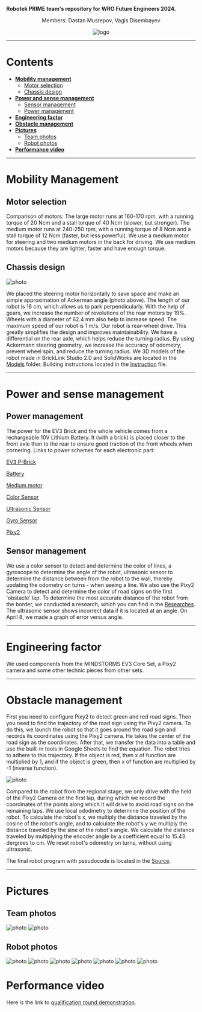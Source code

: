 **Robotek PRIME team's repository for WRO Future Engineers 2024.**

<div align=center>
 Members: Dastan Musrepov, Vagis Disembayev

 ![logo](./Images/Robotek.png)
</div>

***

# Contents

* [**Mobility management**](#mobility-management)
  * [Motor selection](#motor-selection)
  * [Chassis design](#chassis-design)
* [**Power and sense management**](#power-and-sense-management)
  * [Sensor management](#sensor-management)
  * [Power management](#power-management)
* [**Engineering factor**](#engineering-factor)
* [**Obstacle management**](#obstacle-management)
* [**Pictures**](#pictures)
  * [Team photos](#team-photos)
  * [Robot photos](#robot-photos)
* [**Performance video**](#performance-video)

***

# Mobility Management

## Motor selection

Comparison of motors:
The large motor runs at 160-170 rpm, with a running torque of 20 Ncm and a stall torque of 40 Ncm (slower, but stronger).
The medium motor runs at 240-250 rpm, with a running torque of 8 Ncm and a stall torque of 12 Ncm (faster, but less powerful).
We use a medium motor for steering and two medium motors in the back for driving. We use medium motors because they are lighter, faster and have enough torque.
<!The medium motor is lighter and is sufficient for steering, while the larger motors have more power, which helps them be the main driving force of the robot.>

## Chassis design

![photo](./Images/Ackermann%20steering%20geometry.jpg)

We placed the steering motor horizontally to save space and make an simple approximation of Ackerman angle (photo above). The length of our robot is 16 cm, which allows us to park perpendicularly. With the help of gears, we increase the number of revolutions of the rear motors by 19%. Wheels with a diameter of 62.4 mm also help to increase speed. The maximum speed of our robot is 1 m/s. Our robot is rear-wheel drive. This greatly simplifies the design and improves maintainability. We have a differential on the rear axle, which helps reduce the turning radius. By using Ackermann steering geometry, we increase the accuracy of odometry, prevent wheel spin, and reduce the turning radius. We 3D models of the robot made in BrickLink Studio 2.0 and SolidWorks are located in the [Models](https://github.com/RobotekPRIME2024/WRO-FE24/tree/main/Models) folder. Building instructions located in the [Instruction](https://github.com/RobotekPRIME2024/WRO-FE24/tree/main/Instruction.pdf) file.

***

# Power and sense management

## Power management

The power for the EV3 Brick and the whole vehicle comes from a rechargeable 10V Lithium Battery. It (with a brick) is placed closer to the front axle than to the rear to ensure good traction of the front wheels when cornering.
Links to power schemes for each electronic part:

[EV3 P-Brick](https://github.com/RobotekPRIME2024/WRO-FE24/blob/main/Schemes/95646c01%20Programmable%20brick.pdf)

[Battery](https://github.com/RobotekPRIME2024/WRO-FE24/blob/main/Schemes/95656%20Rechargeable%20battery.pdf)

[Medium motor](https://github.com/RobotekPRIME2024/WRO-FE24/blob/main/Schemes/99455%20Medium%20motor.pdf)

[Color Sensor](https://github.com/RobotekPRIME2024/WRO-FE24/blob/main/Schemes/95650%20Color%20sensor.pdf)

[Ultrasonic Sensor](schemes/ultrasonic-sensor.pdf)

[Gyro Sensor](https://github.com/RobotekPRIME2024/WRO-FE24/blob/main/Schemes/99380%20Gyro%20sensor.pdf)

[Pixy2](https://github.com/RobotekPRIME2024/WRO-FE24/blob/main/Schemes/Pixy2.pdf)

## Sensor management

We use a color sensor to detect and determine the color of lines, a gyroscope to determine the angle of the robot, ultrasonic sensor to determine the distance between from the robot to the wall, thereby updating the odometry on turns - when seeing a line. We also use the Pixy2 Camera to detect and determine the color of road signs on the first 'obstacle' lap. To determine the most accurate distance of the robot from the border, we conducted a research, which you can find in the [Researches](https://github.com/RobotekPRIME2024/WRO-FE24/tree/main/Researches/5-8.5(angle-error%20of%20ultrasonic)). The ultrasonic sensor shows incorrect data if it is located at an angle. On April 8, we made a graph of error versus angle.

***

# Engineering factor

We used components from the MINDSTORMS EV3 Core Set, a Pixy2 camera and some other technic pieces from other sets.

***

# Obstacle management

First you need to configure Pixy2 to detect green and red road signs. Then you need to find the trajectory of the road sign using the Pixy2 camera. To do this, we launch the robot so that it goes around the road sign and records its coordinates using the Pixy2 camera. He takes the center of the road sign as the coordinates. After that, we transfer the data into a table and use the built-in tools in Google Sheets to find the equation. The robot tries to adhere to this trajectory. If the object is red, then x of function are multiplied by 1, and if the object is green, then x of function are multiplied by -1 (inverse function).

![photo](./Images/Trajectory%20of%20road%20sign.jpg)

Compared to the robot from the regional stage, we only drive with the held of the Pixy2 Camera on the first lap, during which we record the coordinates of the points along which it will drive to avoid road signs on the remaining laps. We use local ododmetry to determine the position of the robot. To calculate the robot's x, we multiply the distance traveled by the cosine of the robot's angle, and to calculate the robot's y we multiply the distance traveled by the sine of the robot's angle. We calculate the distance traveled by multiplying the encoder angle by a coefficient equal to 15.43 dergrees to cm. We reset robot's odometry on turns, without using ultrasonic.

The final robot program with pseudocode is located in the [Source](https://github.com/RobotekPRIME2024/WRO-FE24/tree/main/Source).

***

# Pictures
## Team photos
![photo](./Images/Team%20Photos/Official.jpg)
![photo](./Images/Team%20Photos/Funny.jpg)

## Robot photos
![photo](./Images/Robot%20photos/Photorealistic/Front-left.png)
![photo](./Images/Robot%20photos/Photorealistic/Top.png)
![photo](./Images/Robot%20photos/Photorealistic/Bottom.png)
![photo](./Images/Robot%20photos/Photorealistic/Front.png)
![photo](./Images/Robot%20photos/Photorealistic/Rear.png)
![photo](./Images/Robot%20photos/Photorealistic/Left.png)
![photo](./Images/Robot%20photos/Photorealistic/Right.png)

# Performance video

Here is the link to [qualification round demonstration](https://youtu.be/wz5MyXlZ5nA).
